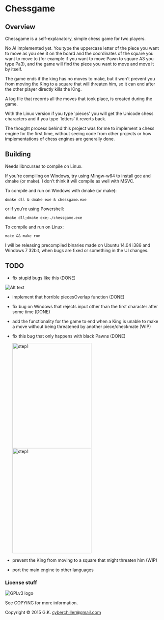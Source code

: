 # Chessgame
## Overview

Chessgame is a self-explanatory, simple chess game for two players.

No AI implemented yet. You type the uppercase letter of the piece you want 
to move as you see it on the board and the coordinates of the square you want to move to 
(for example if you want to move Pawn to square A3 you type Pa3), and the game will find the piece you want to move
and move it by itself.

The game ends if the king has no moves to make, but it won't prevent you from moving the King to a square that will threaten him,
so it can end after the other player directly kills the King.

A log file that records all the moves that took place, is created during the game.

With the Linux version if you type 'pieces' you will get the Unicode chess characters and if you type 'letters' it reverts back.

The thought process behind this project was for me to implement a chess engine for the first time, without seeing
code from other projects or how implementations of chess engines are generally done.

## Building

Needs libncurses to compile on Linux.

If you're compiling on Windows, try using Mingw-w64 to install gcc and dmake (or make). I don't think it will compile as well 
with MSVC.

To compile and run on Windows with dmake (or make):

    dmake dll & dmake exe & chessgame.exe
    
or if you're using Powershell:

    dmake dll;dmake exe;./chessgame.exe

To compile and run on Linux:

    make && make run

I will be releasing precompiled binaries made on Ubuntu 14.04 i386 
and Windows 7 32bit, when bugs are fixed or something in the UI changes.

## TODO

* fix stupid bugs like this (DONE)

 ![Alt text](http://i.imgur.com/u7DMUjg.png)

* implement that horrible piecesOverlap function (DONE)

* fix bug on Windows that rejects input other than the first character after some time (DONE)

* add the functionality for the game to end when a King is unable to make a move without being threatened by another piece/checkmate (WIP)

* fix this bug that only happens with black Pawns (DONE)

  <img src="http://i.imgur.com/cVGe6Sd.png" alt="step1" width = "257" height = "341"/> <img src="http://i.imgur.com/mkwlxOY.png" alt="step1" width = "257" height = "341"/>

* prevent the King from moving to a square that might threaten him (WIP)

* port the main engine to other languages

### License stuff

![GPLv3 logo](http://www.gnu.org/graphics/gplv3-127x51.png)

See COPYING for more information.

Copyright © 2015 G.K. <cyberchiller@gmail.com>
